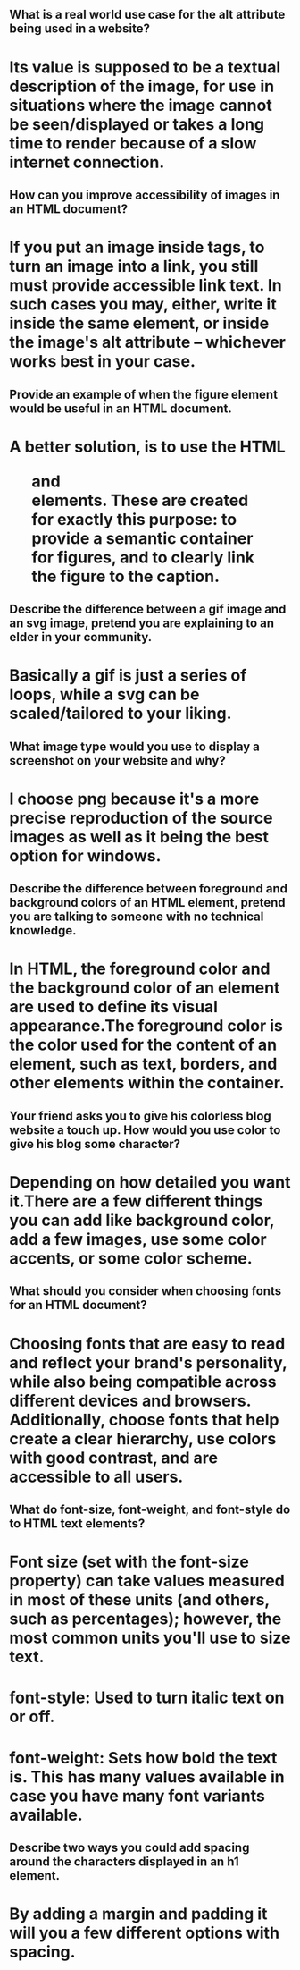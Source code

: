 ## What is a real world use case for the alt attribute being used in a website?

#  Its value is supposed to be a textual description of the image, for use in situations where the image cannot be seen/displayed or takes a long time to render because of a slow internet connection.

## How can you improve accessibility of images in an HTML document?

# If you put an image inside <a> tags, to turn an image into a link, you still must provide accessible link text. In such cases you may, either, write it inside the same <a> element, or inside the image's alt attribute – whichever works best in your case.

## Provide an example of when the figure element would be useful in an HTML document.

# A better solution, is to use the HTML <figure> and <figcaption> elements. These are created for exactly this purpose: to provide a semantic container for figures, and to clearly link the figure to the caption.

## Describe the difference between a gif image and an svg image, pretend you are explaining to an elder in your community.

# Basically a gif is just a series of loops, while a svg can be scaled/tailored to your liking.

## What image type would you use to display a screenshot on your website and why?

# I choose png because it's a more precise reproduction of the source images as well as it being the best option for windows.

## Describe the difference between foreground and background colors of an HTML element, pretend you are talking to someone with no technical knowledge.

# In HTML, the foreground color and the background color of an element are used to define its visual appearance.The foreground color is the color used for the content of an element, such as text, borders, and other elements within the container.

## Your friend asks you to give his colorless blog website a touch up. How would you use color to give his blog some character?

# Depending on how detailed you want it.There are a few different things you can add like background color, add a few images, use some color accents, or some color scheme.

## What should you consider when choosing fonts for an HTML document?

# Choosing fonts that are easy to read and reflect your brand's personality, while also being compatible across different devices and browsers. Additionally, choose fonts that help create a clear hierarchy, use colors with good contrast, and are accessible to all users.

## What do font-size, font-weight, and font-style do to HTML text elements?

# Font size (set with the font-size property) can take values measured in most of these units (and others, such as percentages); however, the most common units you'll use to size text.
# font-style: Used to turn italic text on or off.
# font-weight: Sets how bold the text is. This has many values available in case you have many font variants available.

## Describe two ways you could add spacing around the characters displayed in an h1 element.

# By adding a margin and padding it will you a few different options with spacing.
